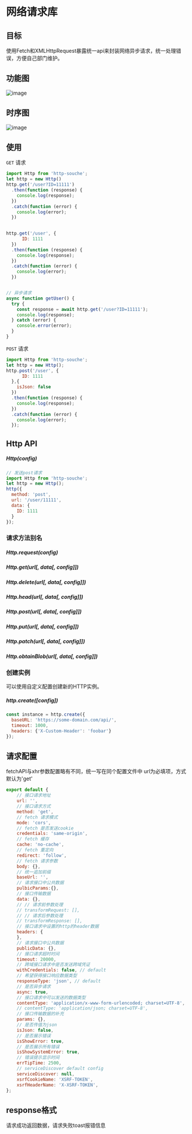 # 网络请求库

## 目标
使用Fetch和XMLHttpRequest暴露统一api来封装网络异步请求，统一处理错误，方便自己部门维护。

## 功能图

![image](http://img.souche.com/f2e/42a3f1a8bdefdd8af971229cac1d8bbd.jpeg)


## 时序图
![image]( http://img.souche.com/f2e/3b6add3fe4e6d4dd3cc33e172f56bf31.jpeg)



## 使用

`GET` 请求

```js
import Http from 'http-souche';
let http = new Http()
http.get('/user?ID=11111')
  .then(function (response) {
    console.log(response);
  })
  .catch(function (error) {
    console.log(error);
  })
  

http.get('/user', {
      ID: 1111
  })
  .then(function (response) {
    console.log(response);
  })
  .catch(function (error) {
    console.log(error);
  })


// 异步请求
async function getUser() {
  try {
    const response = await http.get('/user?ID=11111');
    console.log(response);
  } catch (error) {
    console.error(error);
  }
}
```

`POST` 请求


```js
import Http from 'http-souche';
let http = new Http();
http.post('/user', {
      ID: 1111
  },{
    isJson: false
  })
  .then(function (response) {
    console.log(response);
  })
  .catch(function (error) {
    console.log(error);
  });
```

## Http API

<!--Requests can be made by passing the relevant config to `Http`.-->

##### Http(config)

```js
// 发送post请求
import Http from 'http-souche';
let http = new Http();
http({
  method: 'post',
  url: '/user/11111',
  data: {
    ID: 1111
  }
});
```

### 请求方法别名

##### Http.request(config)
##### Http.get(url[, data[, config]])
##### Http.delete(url[, data[, config]])
##### Http.head(url[, data[, config]])
##### Http.post(url[, data[, config]])
##### Http.put(url[, data[, config]])
##### Http.patch(url[, data[, config]])
##### Http.obtainBlob(url[, data[, config]])

### 创建实例

可以使用自定义配置创建新的HTTP实例。

##### http.create([config])

```js
const instance = http.create({
  baseURL: 'https://some-domain.com/api/',
  timeout: 1000,
  headers: {'X-Custom-Header': 'foobar'}
});
```

## 请求配置

fetchAPI与xhr参数配置略有不同，统一写在同个配置文件中
url为必填项，方式默认为'get'

```js
export default {
    // 接口请求地址
    url: '',
    // 接口请求方式
    method: 'get',
    // fetch 请求模式
    mode: 'cors',
    // fetch 是否发送cookie
    credentials: 'same-origin',
    // fetch 缓存
    cache: 'no-cache',
    // fetch 重定向
    redirect: 'follow',
    // fetch 请求参数
    body: {},
    // 统一追加前缀
    baseUrl: '',
    // 请求接口中公共数据
    pulbicParams:{},
    // 接口传输数据
    data: {},
    // // 请求前参数处理
    // transformRequest: [],
    // // 请求后参数处理
    // transformResponse: [],
    // 接口请求中设置的http的header数据
    headers: {
    },
    // 请求接口中公共数据
    publicData: {},
    // 接口请求超时时间
    timeout: 20000,
    // 跨域接口请求中是否发送跨域凭证
    withCredentials: false, // default
    // 希望获得接口响应数据类型
    responseType: 'json', // default
    // 是否异步请求
    async: true,
    // 接口请求中可以发送的数据类型
    contentType: 'application/x-www-form-urlencoded; charset=UTF-8',
    // contentType: 'application/json; charset=UTF-8',
    // 接口传输数据的补充
    params: {},
    // 是否传值为json
    isJson: false,
    // 是否展示错误
    isShowError: true,
    // 是否展示所有错误
    isShowSystemError: true,
    // 错误提示显示时间
    errTipTime: 2500,
    // serviceDiscover default config
    serviceDiscover: null,
    xsrfCookieName: 'XSRF-TOKEN',
    xsrfHeaderName: 'X-XSRF-TOKEN',
};
```

## response格式

请求成功返回数据，请求失败toast报错信息





